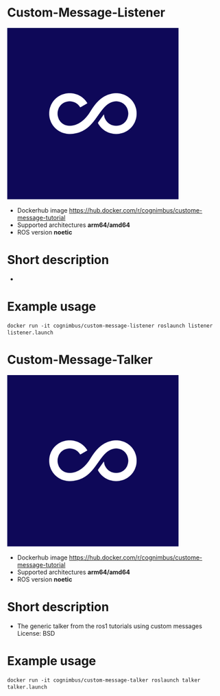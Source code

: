 # Custom-Message-Listener

<img src="./custom-message-listener/nimbusc.jpg" alt="custom-message-listener" width="400"/>

* Dockerhub image https://hub.docker.com/r/cognimbus/custome-message-tutorial
* Supported architectures <b>arm64/amd64</b>
* ROS version <b>noetic
</b>

# Short description
* 

# Example usage
```
docker run -it cognimbus/custom-message-listener roslaunch listener listener.launch
```

# Custom-Message-Talker

<img src="./custom-message-talker/nimbusc.jpg" alt="custom-message-talker" width="400"/>

* Dockerhub image https://hub.docker.com/r/cognimbus/custome-message-tutorial
* Supported architectures <b>arm64/amd64</b>
* ROS version <b>noetic
</b>

# Short description
* The generic talker from the ros1 tutorials using custom messages
License: BSD

# Example usage
```
docker run -it cognimbus/custom-message-talker roslaunch talker talker.launch
```

